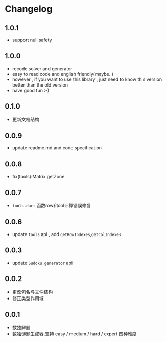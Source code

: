 # Changelog
## 1.0.1
-  support null safety
## 1.0.0
- recode solver and generator
- easy to read code and english friendly(maybe..)
- however , if you want to use this library , just need to know this version better than the old version
- have good fun :-)
## 0.1.0
- 更新文档结构

## 0.0.9
- update readme.md and code specification

## 0.0.8
- fix(tools):Matrix.getZone

## 0.0.7
- `tools.dart` 函数row和col计算错误修复

## 0.0.6
- update `tools` api , add `getRowIndexes`,`getColIndexes`

## 0.0.3
- update `Sudoku.generator` api

## 0.0.2
- 更改包名与文件结构
- 修正类型作用域

## 0.0.1
- 数独解题
- 数独谜题生成器,支持 easy / medium / hard / expert 四种难度
